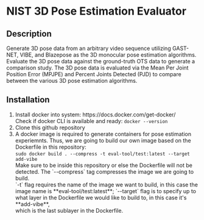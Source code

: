 # NIST 3D Pose Estimation Evaluator

## Description
Generate 3D pose data from an arbitrary video sequence utilizing GAST-NET, VIBE, and Blazepose
as the 3D monocular pose estimation algorithms. Evaluate the 3D pose data against the ground-truth
OTS data to generate a comparison study. The 3D pose data is evaluated via the Mean Per Joint Position Error (MPJPE)
and Percent Joints Detected (PJD) to compare between the various 3D pose estimation algorithms. 

## Installation 
<ol>
    <li>
        Install docker into system: https://docs.docker.com/get-docker/<br>
        Check if docker CLI is available and ready: <code>docker --version</code>
    </li>
    <li>Clone this github repository</li>
    <li>
        A docker image is required to generate containers for pose estimation <br>
        experiemnts. Thus, we are going to build our own image based on the <br>
        Dockerfile in this repository: <br>
        <code>sudo docker build . --compress -t eval-tool/test:latest --target add-vibe</code> <br>
        Make sure to be inside this repository or else the Dockerfile will not be <br>
        detected. The `--compress` tag compresses the image we are going to build. <br>
        `-t` flag requires the name of the image we want to build, in this case the <br>
        image name is **eval-tool/test:latest**; `--target` flag is to specify up to <br>
        what layer in the Dockerfile we would like to build to, in this case it's **add-vibe**,<br>
        which is the last sublayer in the Dockerfile. 
    </li>
</ol>
